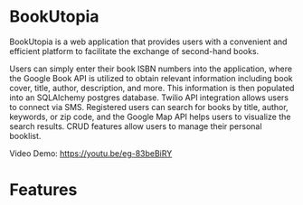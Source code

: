 # BookUtopia
BookUtopia is a web application that provides users with a convenient and efficient platform to facilitate the exchange of second-hand books.

Users can simply enter their book ISBN numbers into the application, where the Google Book API is utilized to obtain relevant information including book cover, title, author, description, and more.  This information is then populated into an SQLAlchemy postgres database. Twilio API integration allows users to connect via SMS.  Registered users can search for books by title, author, keywords, or zip code, and the Google Map API helps users to visualize the search results. CRUD features allow users to manage their personal booklist.

Video Demo: https://youtu.be/eg-83beBiRY

# Features

